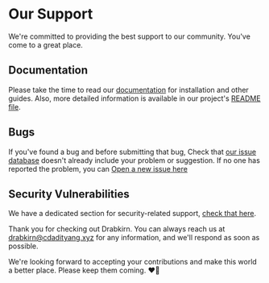 # Our Support

We're committed to providing the best support to our community. You've come to a great place.

## Documentation
Please take the time to read our [documentation](https://go.cdadityang.xyz/docs) for installation and other guides. Also, more detailed information is available in our project's [README file](https://github.com/drabkirn/authna/blob/master/README.md).

## Bugs
If you've found a bug and before submitting that bug, Check that [our issue database](https://github.com/drabkirn/authna/issues)
doesn't already include your problem or suggestion. If no one has reported the problem, you can [Open a new issue here](https://github.com/drabkirn/authna/issues/new/choose)

## Security Vulnerabilities
We have a dedicated section for security-related support, [check that here](https://github.com/drabkirn/authna/blob/master/.github/SECURITY.md).

Thank you for checking out Drabkirn. You can always reach us at [drabkirn@cdadityang.xyz](mailto:drabkirn@cdadityang.xyz) for any information, and we'll respond as soon as possible.

We're looking forward to accepting your contributions and make this world a better place. Please keep them coming. ❤💖